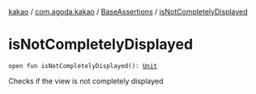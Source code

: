 [kakao](../../index.md) / [com.agoda.kakao](../index.md) / [BaseAssertions](index.md) / [isNotCompletelyDisplayed](.)

# isNotCompletelyDisplayed

`open fun isNotCompletelyDisplayed(): `[`Unit`](https://kotlinlang.org/api/latest/jvm/stdlib/kotlin/-unit/index.html)

Checks if the view is not completely displayed

